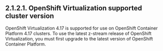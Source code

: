 ## 2.1.2.1. OpenShift Virtualization supported cluster version

OpenShift Virtualization 4.17 is supported for use on OpenShift Container Platform 4.17 clusters. To use the latest z-stream release of OpenShift Virtualization, you must first upgrade to the latest version of OpenShift Container Platform.

